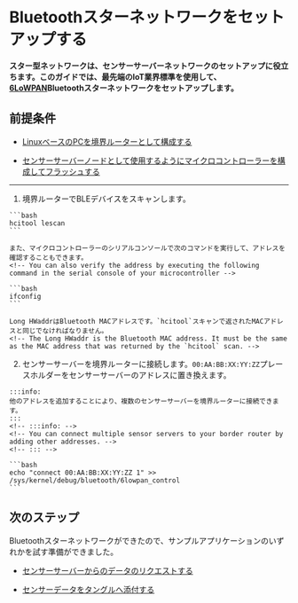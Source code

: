 # Bluetoothスターネットワークをセットアップする
<!-- # Set up a Bluetooth star network -->

**スター型ネットワークは、センサーサーバーネットワークのセットアップに役立ちます。このガイドでは、最先端のIoT業界標準を使用して、[6LoWPAN](../concepts/ipv6-mesh-network.md)Bluetoothスターネットワークをセットアップします。**
<!-- **Star networks are useful for setting up sensor server networks. In this guide, you set up a a [6LoWPAN](../concepts/ipv6-mesh-network.md) Bluetooth star network, using state-of-the-art IoT industry standards.** -->

## 前提条件
<!-- ## Prerequisites -->

- [LinuxベースのPCを境界ルーターとして構成する](../how-to-guides/set-up-a-ble-ipv6-border-router.md)
<!-- - [Configure a Linux-based PC as a border router](../how-to-guides/set-up-a-ble-ipv6-border-router.md) -->
- [センサーサーバーノードとして使用するようにマイクロコントローラーを構成してフラッシュする](../how-to-guides/set-up-ipv6-ble-host-example.md)
<!-- - [Configure and flash the microcontroller to use as a sensor server node](../how-to-guides/set-up-ipv6-ble-host-example.md) -->

---

1. 境界ルーターでBLEデバイスをスキャンします。
  <!-- 1. Scan for BLE devices on your border router -->

    ```bash
    hcitool lescan
    ```

    また、マイクロコントローラーのシリアルコンソールで次のコマンドを実行して、アドレスを確認することもできます。
    <!-- You can also verify the address by executing the following command in the serial console of your microcontroller -->

    ```bash
    ifconfig
    ```

    Long HWaddrはBluetooth MACアドレスです。`hcitool`スキャンで返されたMACアドレスと同じでなければなりません。
    <!-- The Long HWaddr is the Bluetooth MAC address. It must be the same as the MAC address that was returned by the `hcitool` scan. -->

2. センサーサーバーを境界ルーターに接続します。`00:AA:BB:XX:YY:ZZ`プレースホルダーをセンサーサーバーのアドレスに置き換えます。
  <!-- 2. Connect your sensor server to your border router. Replace the `00:AA:BB:XX:YY:ZZ` placeholder with the address of your sensor server -->

    :::info:
    他のアドレスを追加することにより、複数のセンサーサーバーを境界ルーターに接続できます。
    :::
    <!-- :::info: -->
    <!-- You can connect multiple sensor servers to your border router by adding other addresses. -->
    <!-- ::: -->

    ```bash
    echo "connect 00:AA:BB:XX:YY:ZZ 1" >> /sys/kernel/debug/bluetooth/6lowpan_control
    ```

## 次のステップ
<!-- ## Next steps -->

Bluetoothスターネットワークができたので、サンプルアプリケーションのいずれかを試す準備ができました。
<!-- Now that you have a Bluetooth star network, you're ready to try one of our sample applications: -->

* [センサーサーバーからのデータのリクエストする](../how-to-guides/run-an-environment-sensor-and-client.md)
<!-- * [Request data from the sensor server](../how-to-guides/run-an-environment-sensor-and-client.md) -->
* [センサーデータをタングルへ添付する](../how-to-guides/run-an-environment-to-tangle-app.md)
<!-- * [Attach sensor data to the Tangle](../how-to-guides/run-an-environment-to-tangle-app.md) -->

